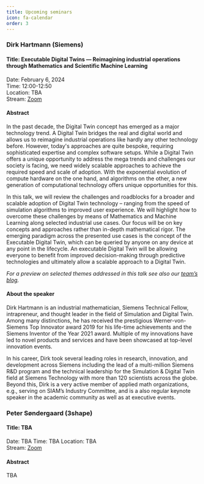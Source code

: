 ```yaml
---
title: Upcoming seminars
icon: fa-calendar
order: 3
---
```



### Dirk Hartmann (Siemens) 

#### Title: Executable Digital Twins — Reimagining industrial operations through Mathematics and Scientific Machine Learning

Date: February 6, 2024   
Time: 12:00-12:50   
Location: TBA   
Stream: [Zoom](https://dtumods.github.io/zoom)   

#### Abstract 

In the past decade, the Digital Twin concept has emerged as a major technology trend. A Digital Twin bridges the real and digital world and allows us to reimagine industrial operations like hardly any other technology before. However, today's approaches are quite bespoke, requiring sophisticated expertise and complex software setups. While a Digital Twin offers a unique opportunity to address the mega trends and challenges our society is facing, we need widely scalable approaches to achieve the required speed and scale of adoption. With the exponential evolution of compute hardware on the one hand, and algorithms on the other, a new generation of computational technology offers unique opportunities for this.

In this talk, we will review the challenges and roadblocks for a broader and scalable adoption of Digital Twin technology – ranging from the speed of simulation algorithms to improved user experience. We will highlight how to overcome these challenges by means of Mathematics and Machine Learning along selected industrial use cases. Our focus will be on key concepts and approaches rather than in-depth mathematical rigor. The emerging paradigm across the presented use cases is the concept of the Executable Digital Twin, which can be queried by anyone on any device at any point in the lifecycle. An executable Digital Twin will be allowing everyone to benefit from improved decision-making through predictive technologies and ultimately allow a scalable approach to a Digital Twin.

*For a preview on selected themes addressed in this talk see also our [team’s blog](https://blogs.sw.siemens.com/art-of-the-possible).*


#### About the speaker

Dirk Hartmann is an industrial mathematician, Siemens Technical Fellow, intrapreneur, and thought leader in the field of Simulation and Digital Twin. Among many distinctions, he has received the prestigious Werner-von-Siemens Top Innovator award 2019 for his life-time achievements and the Siemens Inventor of the Year 2021 award. Multiple of my innovations have led to novel products and services and have been showcased at top-level innovation events.

In his career, Dirk took several leading roles in research, innovation, and development across Siemens including the lead of a multi-million Siemens R&D program and the technical leadership for the Simulation & Digital Twin field at Siemens Technology with more than 120 scientists across the globe. Beyond this, Dirk is a very active member of applied math organizations, e.g., serving on SIAM’s Industry Committee, and is a also regular keynote speaker in the academic community as well as at executive events.


### Peter Søndergaard (3shape)

#### Title: TBA

Date: TBA
Time: TBA
Location: TBA   
Stream: [Zoom](https://dtumods.github.io/zoom)   

#### Abstract 

TBA

